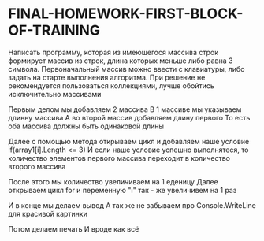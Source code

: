# FINAL-HOMEWORK-FIRST-BLOCK-OF-TRAINING

Написать программу, которая из имеющегося массива строк формирует массив из строк, 
длина которых меньше либо равна 3 символа. Первоначальный массив можно ввести с клавиатуры,
либо задать на старте выполнения алгоритма. При решение не рекомендуется пользоваться коллекциями,
лучше обойтись исключительно массивами

Первым делом мы добавляем 2 массива 
В 1 массиве мы указываем длинну массива
А во второй массив добавляем длину первого
То есть оба массива должны быть одинаковой длины

Далее с помощью метода открываем цикл и добавляем наше условие 
if(array1[i].Length <= 3)
И если наше условие успешно выполнятеся, то количество элементов первого массива переходит в количество
второго массива

После этого мы количество увеличиваем на 1 еденицу
Далее открываем цикл for и переменную "i" так - же увеличивем на 1 раз

И в конце мы делаем вывод
А так же не забываем про Console.WriteLine для красивой картинки 

Потом делаем печать
И вроде как всё
